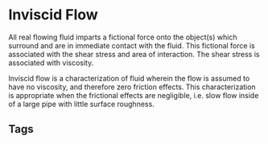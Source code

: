 # Inviscid Flow

All real flowing fluid imparts a fictional force onto the object(s) which surround and are in immediate contact with the fluid. This fictional force is associated with the shear stress and area of interaction. The shear stress is associated with viscosity.

Inviscid flow is a characterization of fluid wherein the flow is assumed to have no viscosity, and therefore zero friction effects. This characterization is appropriate when the frictional effects are negligible, i.e. slow flow inside of a large pipe with little surface roughness.

## Tags
